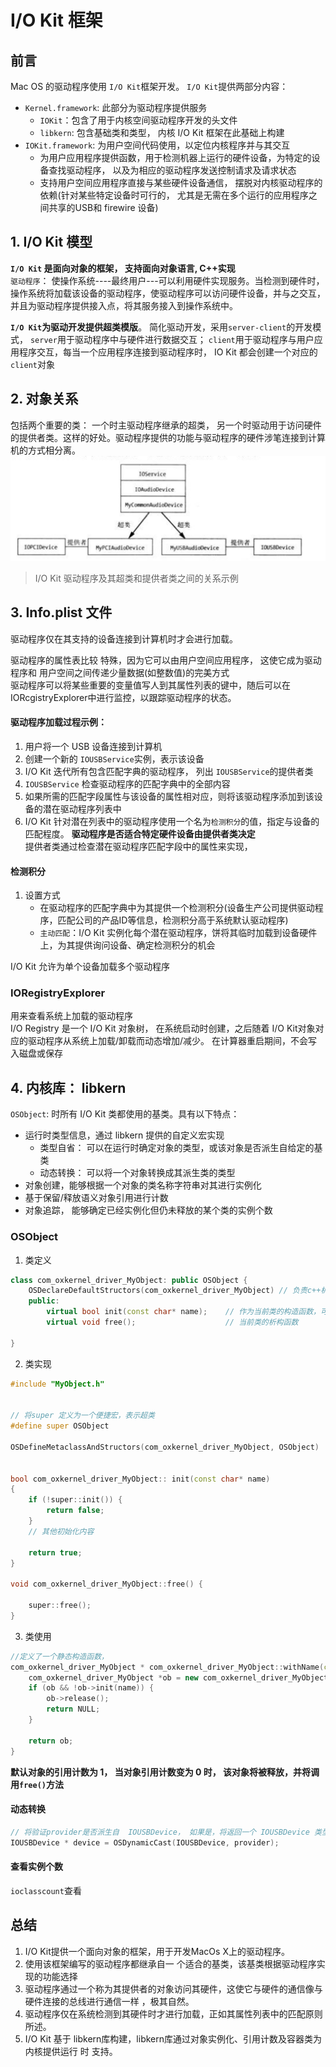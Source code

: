 # I/O Kit 框架  


## 前言 
Mac OS 的驱动程序使用 `I/O Kit`框架开发。 `I/O Kit`提供两部分内容： 
* `Kernel.framework`: 此部分为驱动程序提供服务 
    * `IOKit`：包含了用于内核空间驱动程序开发的头文件 
    * `libkern`: 包含基础类和类型， 内核 I/O Kit 框架在此基础上构建   
* `IOKit.framework`: 为用户空间代码使用，以定位内核程序并与其交互   
    * 为用户应用程序提供函数，用于检测机器上运行的硬件设备，为特定的设备查找驱动程序， 以及为相应的驱动程序发送控制请求及请求状态   
    * 支持用户空间应用程序直接与某些硬件设备通信， 摆脱对内核驱动程序的依赖(针对某些特定设备时可行的， 尤其是无需在多个运行的应用程序之间共享的USB和 firewire 设备)  


## 1.  I/O Kit 模型
__`I/O Kit` 是面向对象的框架， 支持面向对象语言, C++实现__  
`驱动程序`： 使操作系统----最终用户---可以利用硬件实现服务。当检测到硬件时， 操作系统将加载该设备的驱动程序，使驱动程序可以访问硬件设备，并与之交互，并且为驱动程序提供接入点，将其服务接入到操作系统中。   

__`I/O Kit`为驱动开发提供超类模版__。 简化驱动开发，采用`server-client`的开发模式， `server`用于驱动程序中与硬件进行数据交互； `client`用于驱动程序与用户应用程序交互，每当一个应用程序连接到驱动程序时， IO Kit 都会创建一个对应的 `client`对象   




## 2. 对象关系 
包括两个重要的类： 一个时主驱动程序继承的超类， 另一个时驱动用于访问硬件的提供者类。这样的好处。驱动程序提供的功能与驱动程序的硬件涉笔连接到计算机的方式相分离。  
![图 0](image/1693110464233-05615941cfe4dfdf51f42654a43e9a1c066254ef7b72e3df5bee0cfd5f1d1901.png)  
> I/O Kit 驱动程序及其超类和提供者类之间的关系示例  






## 3. Info.plist 文件 
驱动程序仅在其支持的设备连接到计算机时才会进行加载。  

驱动程序的属性表比较 特殊，因为它可以由用户空间应用程序， 这使它成为驱动程序和 用户空间之间传递少量数据(如整数值)的完美方式  
驱动程序可以将某些重要的变量值写人到其属性列表的键中，随后可以在IORcgistryExplorer中进行监控，以跟踪驱动程序的状态。


#### 驱动程序加载过程示例： 
1. 用户将一个 USB 设备连接到计算机
2. 创建一个新的 `IOUSBService`实例，表示该设备  
3. I/O Kit 迭代所有包含匹配字典的驱动程序， 列出 `IOUSBService`的提供者类  
4. `IOUSBService` 检查驱动程序的匹配字典中的全部内容  
5. 如果所需的匹配字段属性与该设备的属性相对应，则将该驱动程序添加到该设备的潜在驱动程序列表中  
6. I/O Kit 针对潜在列表中的驱动程序使用一个名为`检测积分`的值，指定与设备的匹配程度。 
__驱动程序是否适合特定硬件设备由提供者类决定__  
提供者类通过检查潜在驱动程序匹配字段中的属性来实现，

#### 检测积分  
1. 设置方式 
    * 在驱动程序的匹配字典中为其提供一个检测积分(设备生产公司提供驱动程序，匹配公司的产品ID等信息，检测积分高于系统默认驱动程序)  
    * `主动匹配`：I/O Kit 实例化每个潜在驱动程序，饼将其临时加载到设备硬件上，为其提供询问设备、确定检测积分的机会  

I/O Kit 允许为单个设备加载多个驱动程序   

### IORegistryExplorer 
用来查看系统上加载的驱动程序  
 I/O Registry 是一个 I/O Kit 对象树， 在系统启动时创建，之后随着 I/O Kit对象对应的驱动程序从系统上加载/卸载而动态增加/减少。 在计算器重启期间，不会写入磁盘或保存   






## 4. 内核库： libkern 
`OSObject`: 时所有 I/O Kit 类都使用的基类。具有以下特点： 
* 运行时类型信息，通过 libkern 提供的自定义宏实现 
    * 类型自省： 可以在运行时确定对象的类型，或该对象是否派生自给定的基类  
    * 动态转换： 可以将一个对象转换成其派生类的类型
* 对象创建，能够根据一个对象的类名称字符串对其进行实例化  
* 基于保留/释放语义对象引用进行计数  
* 对象追踪， 能够确定已经实例化但仍未释放的某个类的实例个数  

### OSObject 

1. 类定义
```c++
class com_oxkernel_driver_MyObject: public OSObject {
    OSDeclareDefaultStructors(com_oxkernel_driver_MyObject) // 负责c++析构函数和构造函数 
    public:
        virtual bool init(const char* name);    // 作为当前类的构造函数，可以添加任意参数
        virtual void free();                    // 当前类的析构函数 

}

```

2. 类实现 
```c++
#include "MyObject.h"


// 将super 定义为一个便捷宏，表示超类  
#define super OSObject

OSDefineMetaclassAndStructors(com_oxkernel_driver_MyObject, OSObject)


bool com_oxkernel_driver_MyObject:: init(const char* name)
{
    if (!super::init()) {
        return false;
    }
    // 其他初始化内容

    return true;
}

void com_oxkernel_driver_MyObject::free() {

    super::free();
}

```

3. 类使用 
```c++
//定义了一个静态构造函数， 
com_oxkernel_driver_MyObject * com_oxkernel_driver_MyObject::withName(const char* name) {
    com_oxkernel_driver_MyObject *ob = new com_oxkernel_driver_MyObject;
    if (ob && !ob->init(name)) {
        ob->release();
        return NULL;
    }

    return ob;
}


```
__默认对象的引用计数为 1， 当对象引用计数变为 0 时， 该对象将被释放，并将调用`free()`方法__  


#### 动态转换 
```c++ 
// 将验证provider是否派生自  IOUSBDevice， 如果是，将返回一个 IOUSBDevice 类型的对象  
IOUSBDevice * device = OSDynamicCast(IOUSBDevice, provider);
```


#### 查看实例个数 
`ioclasscount`查看







## 总结 
1. I/O Kit提供一个面向对象的框架，用于开发MacOs X上的驱动程序。  
2. 使用该框架编写的驱动程序都继承自一 个适合的基类，该基类根据驱动程序实现的功能选择  
3. 驱动程序通过一个称为其提供者的对象访问其硬件，这使它与硬件的通信像与硬件连接的总线进行通信一样 ，极其自然。  
4. 驱动程序仅在系统检测到其硬件时才进行加载，正如其属性列表中的匹配原则所述。  
5. I/O Kit 基于 libkern库构建，libkern库通过对象实例化、引用计数及容器类为内核提供运行 时 支持。   


